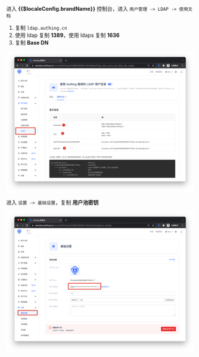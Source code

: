 <IntegrationDetailCard :title="`从 ${$localeConfig.brandName} 中获取 LDAP 配置信息`">

进入 **{{$localeConfig.brandName}}** 控制台，进入 `用户管理 -> LDAP -> 使用文档` 
1. 复制 `ldap.authing.cn`
2. 使用 ldap 复制 **1389**，使用 ldaps 复制 **1636**
3. 复制 **Base DN**

<img src="../../images/integration/ldap-nexus/1-1.png" class="md-img-padding" />

进入 `设置 -> 基础设置`，复制 **用户池密钥**

<img src="../../images/integration/ldap-nexus/1-2.png" class="md-img-padding" />

</IntegrationDetailCard>
